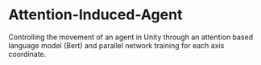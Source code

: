 # Attention-Induced-Agent
Controlling the movement of an agent in Unity through an attention based language model (Bert) and parallel network training for each axis coordinate.
